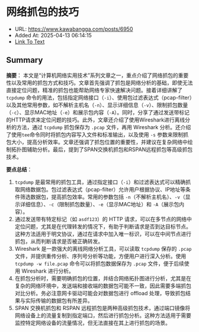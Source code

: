 # 网络抓包的技巧
- URL: https://www.kawabangga.com/posts/6950
- Added At: 2025-04-13 06:14:15
- [Link To Text](2025-04-13-网络抓包的技巧_raw.md)

## Summary
**摘要**：
本文是“计算机网络实用技术”系列文章之一，重点介绍了网络抓包的重要性以及常用的抓包方式和技巧。文章首先强调了抓包是网络分析的基础，即使无法直接定位问题，精准的抓包也能帮助网络专家快速解决问题。接着详细讲解了 `tcpdump` 命令的用法，包括指定网络接口（`-i`）、使用包过滤表达式（pcap-filter）以及其他常用参数，如不解析主机名（`-n`）、显示详细信息（`-v`）、限制抓包数量（`-c`）、显示MAC地址（`-e`）和展示包内容（`-A`）。同时，分享了通过发送带标记的HTTP请求来定位问题的技巧。此外，文章还介绍了使用Wireshark进行离线分析的方法，通过 `tcpdump` 抓包保存为 `.pcap` 文件，再用 Wireshark 分析。还介绍了使用`tee`命令同时将抓包内容写入文件和标准输出，以及使用 `-s` 参数来限制抓包大小，提高分析效率。文章还强调了抓包位置的重要性，并建议在复杂网络中绘制拓扑图辅助分析。最后，提到了SPAN交换机抓包和RSPAN远程抓包等高级抓包技术。

**要点总结**：

1.  `tcpdump` 是最常用的抓包工具，通过指定接口（`-i`）和过滤表达式可以精确抓取网络数据包。包过滤表达式（pcap-filter）允许用户根据协议、IP地址等条件筛选数据包，提高抓包效率。常用的参数包括 `-n`（不解析主机名）、`-v`（显示详细信息）、`-c`（限制抓包数量）、`-e`（显示MAC地址）和 `-A`（展示包内容）。
2.  通过发送带有特定标记（如 `asdf123`）的 HTTP 请求，可以在多节点的网络中定位问题，尤其是在代理转发的情况下，有助于判断请求是否到达目标节点。这种方法适用于明文协议，通过在请求中加入唯一标识，可以在中间节点进行抓包，从而判断请求是否被正确转发。
3.  Wireshark 是一款强大的离线网络分析工具，可以读取 `tcpdump` 保存的 `.pcap` 文件，并提供重传分析、序列号分析等功能，方便用户进行深入分析。使用 `tcpdump -w file.pcap` 命令可以将抓包数据保存为 `.pcap` 文件，便于后续使用 Wireshark 进行分析。
4.  在抓包分析时，需要明确抓包的位置，并结合网络拓扑图进行分析，尤其是在复杂的网络环境中，发送端和接收端的数据包可能不一致，因此需要多端抓包对比分析。务必注意网卡驱动可能会对数据包进行 offload 处理，导致抓包结果与实际传输的数据包有所差异。
5.  SPAN 交换机抓包和 RSPAN 远程抓包是两种高级抓包技术，通过端口镜像将网络设备上的流量复制到指定端口，然后进行抓包分析。这种方法适用于需要监控特定网络设备的流量情况，但无法直接在其上进行抓包的场景。

